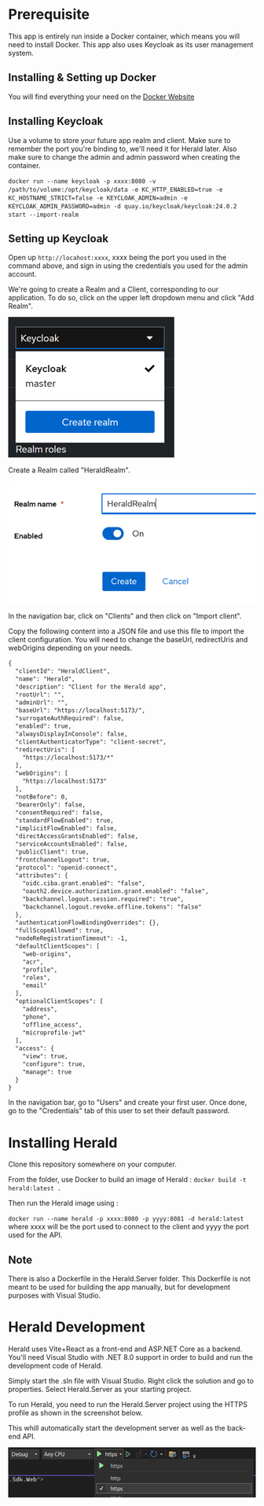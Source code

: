 # Prerequisite

This app is entirely run inside a Docker container, which means you will need to install Docker.
This app also uses Keycloak as its user management system.

## Installing & Setting up Docker

You will find everything your need on the [Docker Website](https://docs.docker.com/desktop/)

## Installing Keycloak

Use a volume to store your future app realm and client.
Make sure to remember the port you're binding to, we'll need it for Herald later.
Also make sure to change the admin and admin password when creating the container.

`docker run --name keycloak -p xxxx:8080 -v /path/to/volume:/opt/keycloak/data -e KC_HTTP_ENABLED=true -e KC_HOSTNAME_STRICT=false -e KEYCLOAK_ADMIN=admin -e KEYCLOAK_ADMIN_PASSWORD=admin -d quay.io/keycloak/keycloak:24.0.2 start --import-realm`

## Setting up Keycloak

Open up `http://locahost:xxxx`, xxxx being the port you used in the command above, and sign in using the credentials you used for the admin account.

We're going to create a Realm and a Client, corresponding to our application. To do so, click on the upper left dropdown menu and click "Add Realm".

![](assets/keycloak_1.png)

Create a Realm called "HeraldRealm".

![](assets/keycloak_2.png)

In the navigation bar, click on "Clients" and then click on "Import client".

Copy the following content into a JSON file and use this file to import the client configuration. You will need to change the baseUrl, redirectUris and webOrigins depending on your needs.

```
{
  "clientId": "HeraldClient",
  "name": "Herald",
  "description": "Client for the Herald app",
  "rootUrl": "",
  "adminUrl": "",
  "baseUrl": "https://localhost:5173/",
  "surrogateAuthRequired": false,
  "enabled": true,
  "alwaysDisplayInConsole": false,
  "clientAuthenticatorType": "client-secret",
  "redirectUris": [
    "https://localhost:5173/*"
  ],
  "webOrigins": [
    "https://localhost:5173"
  ],
  "notBefore": 0,
  "bearerOnly": false,
  "consentRequired": false,
  "standardFlowEnabled": true,
  "implicitFlowEnabled": false,
  "directAccessGrantsEnabled": false,
  "serviceAccountsEnabled": false,
  "publicClient": true,
  "frontchannelLogout": true,
  "protocol": "openid-connect",
  "attributes": {
    "oidc.ciba.grant.enabled": "false",
    "oauth2.device.authorization.grant.enabled": "false",
    "backchannel.logout.session.required": "true",
    "backchannel.logout.revoke.offline.tokens": "false"
  },
  "authenticationFlowBindingOverrides": {},
  "fullScopeAllowed": true,
  "nodeReRegistrationTimeout": -1,
  "defaultClientScopes": [
    "web-origins",
    "acr",
    "profile",
    "roles",
    "email"
  ],
  "optionalClientScopes": [
    "address",
    "phone",
    "offline_access",
    "microprofile-jwt"
  ],
  "access": {
    "view": true,
    "configure": true,
    "manage": true
  }
}
```

In the navigation bar, go to "Users" and create your first user. Once done, go to the "Credentials" tab of this user to set their default password.

# Installing Herald

Clone this repository somewhere on your computer.

From the folder, use Docker to build an image of Herald :
`docker build -t herald:latest .`

Then run the Herald image using :

`docker run --name herald -p xxxx:8080 -p yyyy:8081 -d herald:latest`
where xxxx will be the port used to connect to the client and yyyy the port used for the API.

## Note

There is also a Dockerfile in the Herald.Server folder. This Dockerfile is not meant to be used for building the app manually, but for development purposes with Visual Studio.

# Herald Development

Herald uses Vite+React as a front-end and ASP.NET Core as a backend.
You'll need Visual Studio with .NET 8.0 support in order to build and run the development code of Herald.

Simply start the .sln file with Visual Studio. Right click the solution and go to properties. Select Herald.Server as your starting project.

To run Herald, you need to run the Herald.Server project using the HTTPS profile as shown in the screenshot below.

This whill automatically start the development server as well as the back-end API.

![](/assets/herald_config.png)
